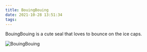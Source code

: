 ```yaml
---
title: BouingBouing
date: 2021-10-28 13:51:34
tags:
---
```


BouingBouing is a cute seal that loves to bounce on the ice caps.

![BouingBouing](BouingBouing.gif)


